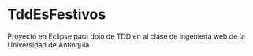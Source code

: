 # TddEsFestivos
Proyecto en Eclipse para dojo de TDD en al clase de ingenieria web de la Universidad de Antioquia
